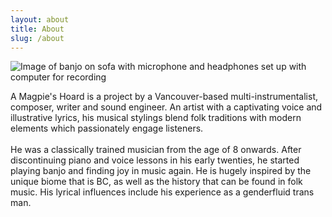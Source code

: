 ```yaml
---
layout: about
title: About
slug: /about
---
```

![Image of banjo on sofa with microphone and headphones set up with computer for recording](https://instagram.fyvr3-1.fna.fbcdn.net/v/t51.29350-15/447958529_7634410386613583_6135428082397716336_n.jpg)

A Magpie's Hoard is a project by a Vancouver-based multi-instrumentalist, composer, writer and sound engineer. An artist with a captivating voice and illustrative lyrics, his musical stylings blend folk traditions with modern elements which passionately engage listeners.
<br>
<br>
He was a classically trained musician from the age of 8 onwards. After discontinuing piano and voice lessons in his early twenties, he started playing banjo and finding joy in music again. He is hugely inspired by the unique biome that is BC, as well as the history that can be found in folk music. His lyrical influences include his experience as a genderfluid trans man.
<br>
<br>
